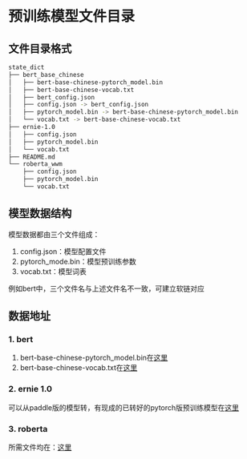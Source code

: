 # 预训练模型文件目录

## 文件目录格式
```bash
state_dict
├── bert_base_chinese
│   ├── bert-base-chinese-pytorch_model.bin
│   ├── bert-base-chinese-vocab.txt
│   ├── bert_config.json
│   ├── config.json -> bert_config.json
│   ├── pytorch_model.bin -> bert-base-chinese-pytorch_model.bin
│   └── vocab.txt -> bert-base-chinese-vocab.txt
├── ernie-1.0
│   ├── config.json
│   ├── pytorch_model.bin
│   └── vocab.txt
├── README.md
└── roberta_wwm
    ├── config.json
    ├── pytorch_model.bin
    └── vocab.txt
```

## 模型数据结构

模型数据都由三个文件组成：
1. config.json：模型配置文件
2. pytorch_mode.bin：模型预训练参数
3. vocab.txt：模型词表

例如bert中，三个文件名与上述文件名不一致，可建立软链对应

## 数据地址

### 1. bert
1. bert-base-chinese-pytorch_model.bin在[这里](https://s3.amazonaws.com/models.huggingface.co/bert/bert-base-chinese-pytorch_model.bin)
2. bert-base-chinese-vocab.txt在[这里](https://s3.amazonaws.com/models.huggingface.co/bert/bert-base-chinese-vocab.txt)

### 2. ernie 1.0
可以从paddle版的模型转，有现成的已转好的pytorch版预训练模型在[这里](https://github.com/nghuyong/ERNIE-Pytorch)

### 3. roberta
所需文件均在：[这里](https://huggingface.co/hfl/chinese-roberta-wwm-ext/tree/main)
